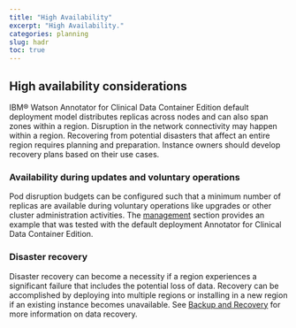 ```yaml
---
title: "High Availability"
excerpt: "High Availability."
categories: planning
slug: hadr
toc: true
---
```


## High availability considerations

IBM® Watson Annotator for Clinical Data Container Edition default deployment model distributes replicas across nodes and can also span zones within a region.
Disruption in the network connectivity may happen within a region.  Recovering from potential disasters that affect an entire region requires planning and preparation.
Instance owners should develop recovery plans based on their use cases.

### Availability during updates and voluntary operations

Pod disruption budgets can be configured such that a minimum number of replicas are available during voluntary operations like upgrades or other cluster administration activities.
The [management](../../management/pod-disruption) section provides an example that was tested with the default deployment Annotator for Clinical Data Container Edition.

### Disaster recovery

Disaster recovery can become a necessity if a region experiences a significant failure that includes the potential loss of data.
Recovery can be accomplished by deploying into multiple regions or installing in a new region if an existing instance becomes unavailable.
See [Backup and Recovery](../../management/backup-and-recovery) for more information on data recovery.
